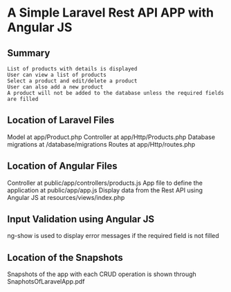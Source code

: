 # A Simple Laravel Rest API APP with Angular JS

## Summary
    List of products with details is displayed 
    User can view a list of products
    Select a product and edit/delete a product
    User can also add a new product
    A product will not be added to the database unless the required fields are filled

## Location of Laravel Files

Model at app/Product.php
Controller at app/Http/Products.php
Database migrations at /database/migrations
Routes at app/Http/routes.php


## Location of Angular Files

Controller at public/app/controllers/products.js
App file to define the application at public/app/app.js
Display data from the Rest API using Angular JS at resources/views/index.php

## Input Validation using Angular JS

ng-show is used to display error messages if the required field is not filled 

## Location of the Snapshots

Snapshots of the app with each CRUD operation is shown through SnaphotsOfLaravelApp.pdf


